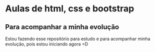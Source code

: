 <h1>Aulas de html, css e bootstrap</h1>

<h2>Para acompanhar a minha evolução</h2>

<p>
Estou fazendo esse repositório para estudo e para acompanhar minha evolução, pois estou iniciando agora =D
</p>